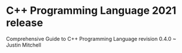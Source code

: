 # C++ Programming Language 2021 release
Comprehensive Guide to C++ Programming Language 
revision 0.4.0 ~ Justin Mitchell 
